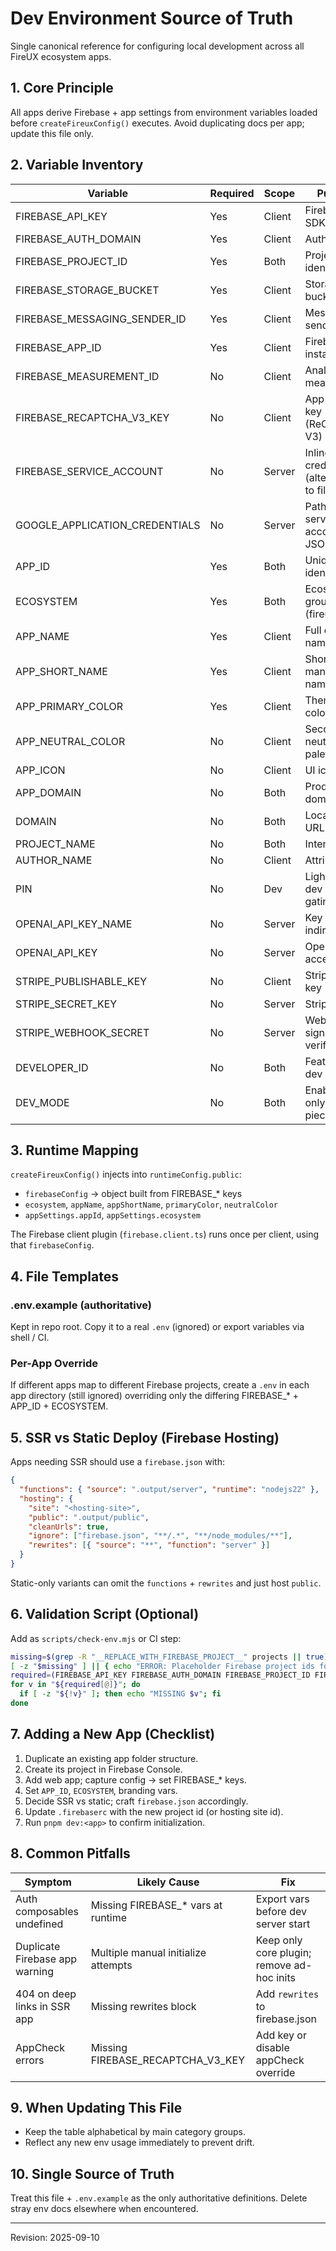 # Dev Environment Source of Truth

Single canonical reference for configuring local development across all FireUX ecosystem apps.

## 1. Core Principle
All apps derive Firebase + app settings from environment variables loaded before `createFireuxConfig()` executes. Avoid duplicating docs per app; update this file only.

## 2. Variable Inventory
| Variable | Required | Scope | Purpose | Consumed By |
|----------|----------|-------|---------|-------------|
| FIREBASE_API_KEY | Yes | Client | Firebase Web SDK config | vuefire / firebase.client.ts |
| FIREBASE_AUTH_DOMAIN | Yes | Client | Auth domain | vuefire |
| FIREBASE_PROJECT_ID | Yes | Both | Project identifier | vuefire / service account |
| FIREBASE_STORAGE_BUCKET | Yes | Client | Storage bucket | vuefire |
| FIREBASE_MESSAGING_SENDER_ID | Yes | Client | Messaging sender ID | vuefire (FMS optional) |
| FIREBASE_APP_ID | Yes | Client | Firebase App instance ID | vuefire |
| FIREBASE_MEASUREMENT_ID | No | Client | Analytics measurement | vuefire (analytics) |
| FIREBASE_RECAPTCHA_V3_KEY | No | Client | App Check key (ReCaptcha V3) | vuefire appCheck |
| FIREBASE_SERVICE_ACCOUNT | No | Server | Inline JSON creds (alternative to file path) | Admin/ scripts |
| GOOGLE_APPLICATION_CREDENTIALS | No | Server | Path to service account JSON file | Admin SDK |
| APP_ID | Yes | Both | Unique app identifier | createFireuxConfig → runtimeConfig.public.appSettings |
| ECOSYSTEM | Yes | Both | Ecosystem grouping (fireux|misebox|cleanbox|...) | runtimeConfig.public.ecosystem |
| APP_NAME | Yes | Client | Full display name | head.title / PWA manifest |
| APP_SHORT_NAME | Yes | Client | Short manifest name | PWA manifest |
| APP_PRIMARY_COLOR | Yes | Client | Theme / PWA color | runtimeConfig.public.primaryColor |
| APP_NEUTRAL_COLOR | No | Client | Secondary neutral palette | runtimeConfig.public.neutralColor |
| APP_ICON | No | Client | UI icon key | UI components |
| APP_DOMAIN | No | Both | Production domain | custom logic / links |
| DOMAIN | No | Both | Local base URL (dev) | optional usage |
| PROJECT_NAME | No | Both | Internal label | docs / meta |
| AUTHOR_NAME | No | Client | Attribution | UI/meta |
| PIN | No | Dev | Lightweight dev gating/seed | custom logic |
| OPENAI_API_KEY_NAME | No | Server | Key indirection | server feature |
| OPENAI_API_KEY | No | Server | OpenAI access | server feature |
| STRIPE_PUBLISHABLE_KEY | No | Client | Stripe public key | payment UI |
| STRIPE_SECRET_KEY | No | Server | Stripe secret | backend calls |
| STRIPE_WEBHOOK_SECRET | No | Server | Webhook signature verify | webhook handler |
| DEVELOPER_ID | No | Both | Feature flag / dev access | useFireUXConfig |
| DEV_MODE | No | Both | Enables dev-only UI pieces | conditional UI |

## 3. Runtime Mapping
`createFireuxConfig()` injects into `runtimeConfig.public`:
- `firebaseConfig` → object built from FIREBASE_* keys
- `ecosystem`, `appName`, `appShortName`, `primaryColor`, `neutralColor`
- `appSettings.appId`, `appSettings.ecosystem`

The Firebase client plugin (`firebase.client.ts`) runs once per client, using that `firebaseConfig`.

## 4. File Templates
### .env.example (authoritative)
Kept in repo root. Copy it to a real `.env` (ignored) or export variables via shell / CI.

### Per-App Override
If different apps map to different Firebase projects, create a `.env` in each app directory (still ignored) overriding only the differing FIREBASE_* + APP_ID + ECOSYSTEM.

## 5. SSR vs Static Deploy (Firebase Hosting)
Apps needing SSR should use a `firebase.json` with:
```json
{
  "functions": { "source": ".output/server", "runtime": "nodejs22" },
  "hosting": {
    "site": "<hosting-site>",
    "public": ".output/public",
    "cleanUrls": true,
    "ignore": ["firebase.json", "**/.*", "**/node_modules/**"],
    "rewrites": [{ "source": "**", "function": "server" }]
  }
}
```
Static-only variants can omit the `functions` + `rewrites` and just host `public`.

## 6. Validation Script (Optional)
Add as `scripts/check-env.mjs` or CI step:
```bash
missing=$(grep -R "__REPLACE_WITH_FIREBASE_PROJECT__" projects || true)
[ -z "$missing" ] || { echo "ERROR: Placeholder Firebase project ids found"; exit 1; }
required=(FIREBASE_API_KEY FIREBASE_AUTH_DOMAIN FIREBASE_PROJECT_ID FIREBASE_STORAGE_BUCKET FIREBASE_MESSAGING_SENDER_ID FIREBASE_APP_ID APP_ID ECOSYSTEM APP_NAME APP_SHORT_NAME APP_PRIMARY_COLOR)
for v in "${required[@]}"; do
  if [ -z "${!v}" ]; then echo "MISSING $v"; fi
done
```

## 7. Adding a New App (Checklist)
1. Duplicate an existing app folder structure.
2. Create its project in Firebase Console.
3. Add web app; capture config → set FIREBASE_* keys.
4. Set `APP_ID`, `ECOSYSTEM`, branding vars.
5. Decide SSR vs static; craft `firebase.json` accordingly.
6. Update `.firebaserc` with the new project id (or hosting site id).
7. Run `pnpm dev:<app>` to confirm initialization.

## 8. Common Pitfalls
| Symptom | Likely Cause | Fix |
|---------|--------------|-----|
| Auth composables undefined | Missing FIREBASE_* vars at runtime | Export vars before dev server start |
| Duplicate Firebase app warning | Multiple manual initialize attempts | Keep only core plugin; remove ad-hoc inits |
| 404 on deep links in SSR app | Missing rewrites block | Add `rewrites` to firebase.json |
| AppCheck errors | Missing FIREBASE_RECAPTCHA_V3_KEY | Add key or disable appCheck override |

## 9. When Updating This File
- Keep the table alphabetical by main category groups.
- Reflect any new env usage immediately to prevent drift.

## 10. Single Source of Truth
Treat this file + `.env.example` as the only authoritative definitions. Delete stray env docs elsewhere when encountered.

---
Revision: 2025-09-10
